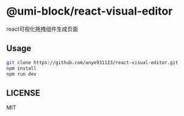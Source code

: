 # @umi-block/react-visual-editor

react可视化拖拽组件生成页面

## Usage

```sh
git clone https://github.com/anye931123/react-visual-editor.git
npm install 
npm run dev
```

## LICENSE

MIT
